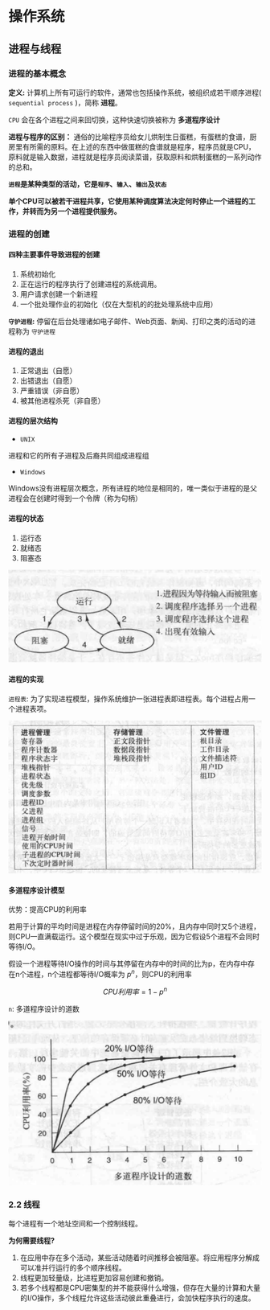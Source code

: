 # 操作系统

## 进程与线程

### 进程的基本概念

**定义:** 计算机上所有可运行的软件，通常也包括操作系统，被组织成若干顺序进程( `sequential process` )，简称 **进程**。

`CPU` 会在各个进程之间来回切换，这种快速切换被称为 **多道程序设计**

**进程与程序的区别：** 通俗的比喻程序员给女儿烘制生日蛋糕，有蛋糕的食谱，厨房里有所需的原料。在上述的东西中做蛋糕的食谱就是程序，程序员就是CPU，原料就是输入数据，进程就是程序员阅读菜谱，获取原料和烘制蛋糕的一系列动作的总和。

**`进程`是某种类型的活动，它是`程序`、`输入`、`输出`及`状态`**

**单个CPU可以被若干进程共享，它使用某种调度算法决定何时停止一个进程的工作，并转而为另一个进程提供服务。**

### 进程的创建

#### 四种主要事件导致进程的创建

1. 系统初始化
2. 正在运行的程序执行了创建进程的系统调用。
3. 用户请求创建一个新进程
4. 一个批处理作业的初始化（仅在大型机的的批处理系统中应用）

**`守护进程`:** 停留在后台处理诸如电子邮件、Web页面、新闻、打印之类的活动的进程称为 `守护进程`

#### 进程的退出

1. 正常退出（自愿）
2. 出错退出（自愿）
3. 严重错误（非自愿）
4. 被其他进程杀死（非自愿）

#### 进程的层次结构

* `UNIX`

进程和它的所有子进程及后裔共同组成进程组

* `Windows`

Windows没有进程层次概念，所有进程的地位是相同的，唯一类似于进程的是父进程会在创建时得到一个令牌（称为句柄）

#### 进程的状态

1. 运行态
2. 就绪态
3. 阻塞态

![进程转换图](images/进程转换图.png)


#### 进程的实现

`进程表`: 为了实现进程模型，操作系统维护一张进程表即进程表。每个进程占用一个进程表项。

![进程表中的一些字段](images/进程表中的一些字段.png)

#### 多道程序设计模型

优势：提高CPU的利用率

若用于计算的平均时间是进程在内存停留时间的20%，且内存中同时又5个进程，则CPU一直满载运行。这个模型在现实中过于乐观，因为它假设5个进程不会同时等待I/O。

假设一个进程等待I/O操作的时间与其停留在内存中的时间的比为p，在内存中存在n个进程，n个进程都等待I/O概率为 $p^n$，则CPU的利用率

$$CPU利用率 = 1 - p^n$$

`n`: 多道程序设计的道数

![进程数与CPU利用率的关系](images/进程数与CPU利用率的关系.png)

### 2.2 线程

每个进程有一个地址空间和一个控制线程。

**为何需要线程?**

1. 在应用中存在多个活动，某些活动随着时间推移会被阻塞。将应用程序分解成
可以准并行运行的多个顺序线程。
2. 线程更加轻量级，比进程更加容易创建和撤销。
3. 若多个线程都是CPU密集型的并不能获得什么增强，但存在大量的计算和大量的I/O操作，多个线程允许这些活动彼此重叠进行，会加快程序执行的速度。


